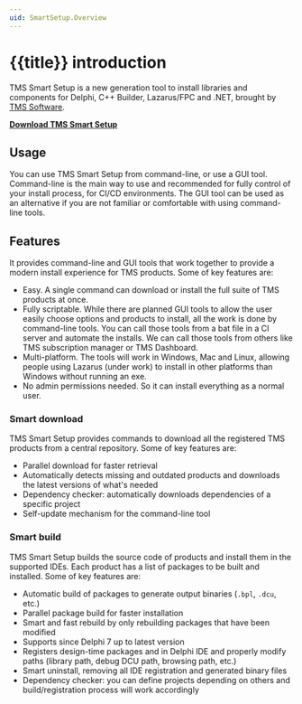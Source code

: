 ```yaml
---
uid: SmartSetup.Overview
---
```


# {{title}} introduction

TMS Smart Setup is a new generation tool to install libraries and components for Delphi, C++ Builder, Lazarus/FPC and .NET, brought by [TMS Software](https://www.tmssoftware.com).

**[Download TMS Smart Setup](download/index.md)**

## Usage

You can use TMS Smart Setup from command-line, or use a GUI tool. Command-line is the main way to use and recommended for fully control of your install process, for CI/CD environments. The GUI tool can be used as an alternative if you are not familiar or comfortable with using command-line tools.

## Features

It provides command-line and GUI tools that work together to provide a modern install experience for TMS products. Some of key features are:

* Easy. A single command can download or install the full suite of TMS products at once.
* Fully scriptable. While there are planned GUI tools to allow the user easily choose options and products to install, all the work is done by command-line tools. You can call those tools from a bat file in a CI server and automate the installs. We can call those tools from others like TMS subscription manager or TMS Dashboard.
* Multi-platform. The tools will work in Windows, Mac and Linux, allowing people using Lazarus (under work) to install in other platforms than Windows without running an exe.
* No admin permissions needed. So it can install everything as a normal user.

### Smart download

TMS Smart Setup provides commands to download all the registered TMS products from a central repository. Some of key features are:

* Parallel download for faster retrieval
* Automatically detects missing and outdated products and downloads the latest versions of what's needed
* Dependency checker: automatically downloads dependencies of a specific project
* Self-update mechanism for the command-line tool

### Smart build

TMS Smart Setup builds the source code of products and install them in the supported IDEs. Each product has a list of packages to be built and installed. Some of key features are:

* Automatic build of packages to generate output binaries (`.bpl`, `.dcu`, etc.)
* Parallel package build for faster installation
* Smart and fast rebuild by only rebuilding packages that have been modified
* Supports since Delphi 7 up to latest version
* Registers design-time packages and in Delphi IDE and properly modify paths (library path, debug DCU path, browsing path, etc.)
* Smart uninstall, removing all IDE registration and generated binary files
* Dependency checker: you can define projects depending on others and build/registration process will work accordingly

